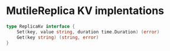 # MutileReplica KV implentations

```go
type ReplicaKv interface {
	Set(key, value string, duration time.Duration) (error)
	Get(key string) (string, error)
}
```